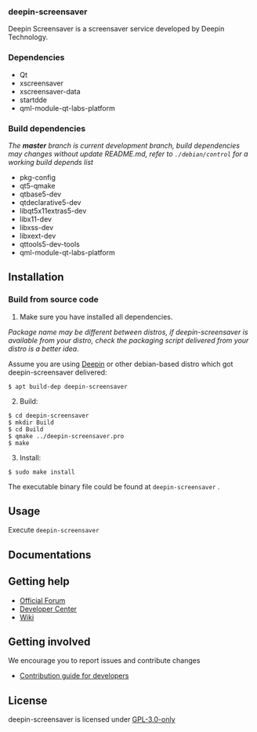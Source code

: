 ### deepin-screensaver

Deepin Screensaver is a screensaver service developed by Deepin Technology.

### Dependencies

  * Qt
  * xscreensaver
  * xscreensaver-data
  * startdde
  * qml-module-qt-labs-platform

### Build dependencies

_The **master** branch is current development branch, build dependencies may changes without update README.md, refer to `./debian/control` for a working build depends list_

 * pkg-config
 * qt5-qmake
 * qtbase5-dev
 * qtdeclarative5-dev
 * libqt5x11extras5-dev
 * libx11-dev
 * libxss-dev
 * libxext-dev
 * qttools5-dev-tools
 * qml-module-qt-labs-platform

## Installation

### Build from source code

1. Make sure you have installed all dependencies.

_Package name may be different between distros, if deepin-screensaver is available from your distro, check the packaging script delivered from your distro is a better idea._

Assume you are using [Deepin](https://distrowatch.com/table.php?distribution=deepin) or other debian-based distro which got deepin-screensaver delivered:

``` shell
$ apt build-dep deepin-screensaver
```

2. Build:
```
$ cd deepin-screensaver
$ mkdir Build
$ cd Build
$ qmake ../deepin-screensaver.pro
$ make
```

3. Install:
```
$ sudo make install
```

The executable binary file could be found at `deepin-screensaver` .

## Usage

Execute `deepin-screensaver` 

## Documentations


## Getting help

 - [Official Forum](https://bbs.deepin.org/)
 - [Developer Center](https://github.com/linuxdeepin/developer-center)
 - [Wiki](https://wiki.deepin.org/)

## Getting involved

We encourage you to report issues and contribute changes

 - [Contribution guide for developers](https://github.com/linuxdeepin/developer-center/wiki/Contribution-Guidelines-for-Developers-en) 

## License

deepin-screensaver is licensed under [ GPL-3.0-only](LICENSE.txt)

